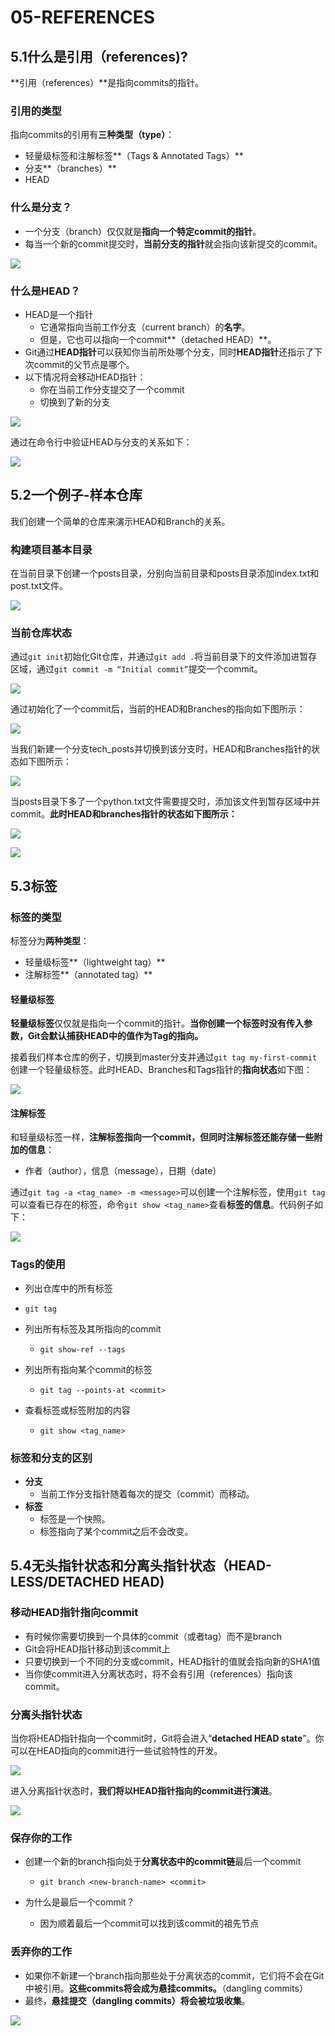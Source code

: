 # 05-REFERENCES

## 5.1什么是引用（references)?

**引用（references）**是指向commits的指针。

### 引用的类型

指向commits的引用有**三种类型（type）**：

- 轻量级标签和注解标签**（Tags & Annotated Tags）**
- 分支**（branches）**
- HEAD

### 什么是分支？

- 一个分支（branch）仅仅就是**指向一个特定commit的指针**。
- 每当一个新的commit提交时，**当前分支的指针**就会指向该新提交的commit。

![](images/branch.png)

### 什么是HEAD？

- HEAD是一个指针
  - 它通常指向当前工作分支（current branch）的**名字**。
  - 但是，它也可以指向一个commit**（detached HEAD）**。
- Git通过**HEAD指针**可以获知你当前所处哪个分支，同时**HEAD指针**还指示了下次commit的父节点是哪个。
- 以下情况将会移动HEAD指针：
  - 你在当前工作分支提交了一个commit
  - 切换到了新的分支

![](images/head.png)

通过在命令行中验证HEAD与分支的关系如下：

![](images/head_branch.png)

## 5.2一个例子-样本仓库

我们创建一个简单的仓库来演示HEAD和Branch的关系。

### 构建项目基本目录

在当前目录下创建一个posts目录，分别向当前目录和posts目录添加index.txt和post.txt文件。

![](images/sample_init.png)

### 当前仓库状态

通过`git init`初始化Git仓库，并通过`git add .`将当前目录下的文件添加进暂存区域，通过`git commit -m “Initial commit”`提交一个commit。

![](images/git_add.png)

通过初始化了一个commit后，当前的HEAD和Branches的指向如下图所示：

![](images/git_head_branch.png)

当我们新建一个分支tech_posts并切换到该分支时，HEAD和Branches指针的状态如下图所示：

![](images/new_bran_status.png)

当posts目录下多了一个python.txt文件需要提交时，添加该文件到暂存区域中并commit。**此时HEAD和branches指针的状态如下图所示：**

![](images/new_status_code.png)

![](images/new_status.png)

## 5.3标签

### 标签的类型

标签分为**两种类型**：

- 轻量级标签**（lightweight tag）**
- 注解标签**（annotated tag）**

#### 轻量级标签

**轻量级标签**仅仅就是指向一个commit的指针。**当你创建一个标签时没有传入参数，Git会默认捕获HEAD中的值作为Tag的指向。**

接着我们样本仓库的例子，切换到master分支并通过`git tag my-first-commit`创建一个轻量级标签。此时HEAD、Branches和Tags指针的**指向状态**如下图：

![](images/add_tag_status.png)

#### 注解标签

和轻量级标签一样，**注解标签指向一个commit，但同时注解标签还能存储一些附加的信息**：

- 作者（author），信息（message），日期（date）

通过`git tag -a <tag_name> -m <message>`可以创建一个注解标签，使用`git tag`可以查看已存在的标签，命令`git show <tag_name>`查看**标签的信息**。代码例子如下：

![](images/tag_eg.png)

### Tags的使用         

- 列出仓库中的所有标签
- `git tag`

- 列出所有标签及其所指向的commit
  - `git show-ref --tags`

- 列出所有指向某个commit的标签
  - `git tag --points-at <commit>`

- 查看标签或标签附加的内容
  - `git show <tag_name>`

### 标签和分支的区别

- **分支**
  - 当前工作分支指针随着每次的提交（commit）而移动。
- **标签**
  - 标签是一个快照。
  - 标签指向了某个commit之后不会改变。

## 5.4无头指针状态和分离头指针状态（HEAD-LESS/DETACHED HEAD)

### 移动HEAD指针指向commit

- 有时候你需要切换到一个具体的commit（或者tag）而不是branch
- Git会将HEAD指针移动到该commit上
- 只要切换到一个不同的分支或commit，HEAD指针的值就会指向新的SHA1值
- 当你使commit进入分离状态时，将不会有引用（references）指向该commit。

### 分离头指针状态

当你将HEAD指针指向一个commit时，Git将会进入“**detached HEAD state**”。你可以在HEAD指向的commit进行一些试验特性的开发。

![](images/detached_state.png)

进入分离指针状态时，**我们将以HEAD指针指向的commit进行演进**。

![](images/evo_commit.png)

### 保存你的工作

- 创建一个新的branch指向处于**分离状态中的commit链**最后一个commit
  - `git branch <new-branch-name> <commit>`

- 为什么是最后一个commit？
  - 因为顺着最后一个commit可以找到该commit的祖先节点

### 丢弃你的工作

- 如果你不新建一个branch指向那些处于分离状态的commit，它们将不会在Git中被引用。**这些commits将会成为悬挂commits。**（dangling commits）
- 最终，**悬挂提交（dangling commits）将会被垃圾收集**。

![](images/dangling_commit.png)